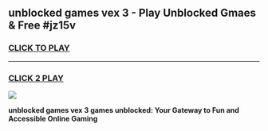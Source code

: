
## unblocked games vex 3 - Play Unblocked Gmaes & Free #jz15v
<h3>
<a href="https://premium.freeplayer.one?title=unblocked_games_vex_3&ref=01M">CLICK TO PLAY</a></h3>
<hr>

<h3>
<a href="https://premium.freeplayer.one?title=unblocked_games_vex_3&ref=01M">CLICK 2 PLAY</a>
  
</h3>

<a href="https://premium.freeplayer.one?title=unblocked_games_vex_3&ref=01M"><img src="https://clearcache.store/games.png"></a>


**unblocked games vex 3 games unblocked: Your Gateway to Fun and Accessible Online Gaming**
